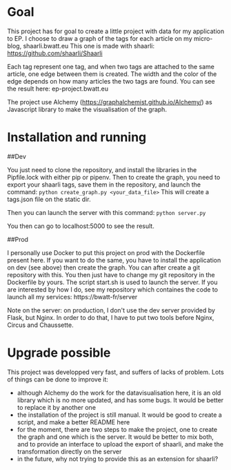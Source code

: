 # Goal

This project has for goal to create a little project with data for my application to EP. I choose to draw a graph of the tags for each article on my micro-blog, shaarli.bwatt.eu This one is made with shaarli: https://github.com/shaarli/Shaarli

Each tag represent one tag, and when two tags are attached to the same article, one edge between them is created. The width and the color of the edge depends on how many articles the two tags are found. You can see the result here: ep-project.bwatt.eu

The project use Alchemy (https://graphalchemist.github.io/Alchemy/) as Javascript library to make the visualisation of the graph.

# Installation and running
##Dev

You just need to clone the repository, and install the libraries in the Pipfile.lock with either pip or pipenv. Then to create the graph, you need to export your shaarli tags, save them in the repository, and launch the command:
`python create_graph.py <your_data_file>`
This will create a tags.json file on the static dir.

Then you can launch the server with this command:
`python server.py`

You then can go to localhost:5000 to see the result.

##Prod

I personally use Docker to put this project on prod with the Dockerfile present here. If you want to do the same, you have to install the application on dev (see above) then create the graph. You can after create a git repository with this. You then just have to change my git repository in the Dockerfile by yours. The script start.sh is used to launch the server. If you are interested by how I do, see my repository which containes the code to launch all my services: https://bwatt-fr/server

Note on the server: on production, I don't use the dev server provided by Flask, but Nginx. In order to do that, I have to put two tools before Nginx, Circus and Chaussette.

# Upgrade possible

This project was developped very fast, and suffers of lacks of problem. Lots of things can be done to improve it:
- although Alchemy do the work for the datavisualisation here, it is an old library which is no more updated, and has some bugs. It would be better to replace it by another one
- the installation of the project is still manual. It would be good to create a script, and make a better README here
- for the moment, there are two steps to make the project, one to create the graph and one which is the server. It would be better to mix both, and to provide an interface to upload the export of shaarli, and make the transformation directly on the server
- in the future, why not trying to provide this as an extension for shaarli?
